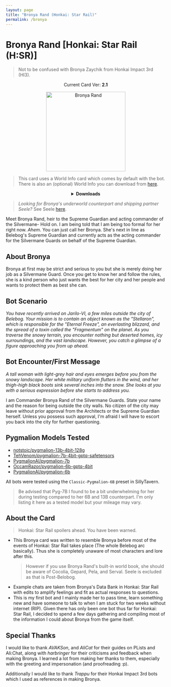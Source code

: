 ```yaml
---
layout: page
title: "Bronya Rand (Honkai: Star Rail)"
permalink: /bronya
---
```

# Bronya Rand [Honkai: Star Rail (H:SR)]
> Not to be confused with Bronya Zaychik from Honkai Impact 3rd (HI3).

<p align="center">
    Current Card Ver: <b>2.1</b>
</p>

<p align="center">
    <img src="{{site.baseurl}}/assets/images/chars/bronya.png" alt="Bronya Rand" width=250px>
</p>

> This card uses a World Info card which comes by default with the bot. There is also an  (optional) World Info you can download from [here]({{site.baseurl}}/world-info).

<details align="center">
  <summary><b>Downloads</b></summary>
  <details align="center">
    <summary><b>Bronya:RP</b> (Bot with Heavy Character Lore Examples)</summary>
    <h3>Via Github</h3>
    <p>Scenario: <a href="chars/[HSR] Bronya Rand/Bronya Rand.card.png"><b>Card</b></a>, <a href="chars/[HSR] Bronya Rand/Bronya Rand.json"><b>JSON</b></a> | No Scenario: <a href="chars/[HSR] Bronya Rand/Bronya Rand.card (no scenario).png"><b>Card</b></a>, <a href="chars/[HSR] Bronya Rand/Bronya Rand (no scenario).json"><b>JSON</b></a></p>
    <h3>Via Catbox</h3>
    <p>Scenario: <a href="https://files.catbox.moe/brxlbq.png"><b>Card</b></a>, <a href="https://files.catbox.moe/rbv2ex.json"><b>JSON</b></a> | No Scenario: <a href="https://files.catbox.moe/v7m4ef.png"><b>Card</b></a>, <a href="https://files.catbox.moe/i7chkh.json"><b>JSON</b></a></p>
  </details>
  <details align="center">
    <summary><b>Bronya:Chat</b> (Bot without Heavy Character Lore Examples)</summary>
    <h3>Via Github</h3>
    <a href="chars/[HSR] Bronya Rand/Bronya Rand.card (chat).png"><b>Card</b></a>, <a href="chars/[HSR] Bronya Rand/Bronya Rand (chat).json"><b>JSON</b></a>
    <h3>Via Catbox</h3>
    <a href="https://files.catbox.moe/w6naxu.png"><b>Card</b></a>, <a href="https://files.catbox.moe/7aeubr.json"><b>JSON</b></a>
  </details>
  <a href="https://www.pixiv.net/en/artworks/93767347"><b>Sauce IMG used for card</b></a>
</details>

> *Looking for Bronya's underworld counterpart and shipping partner Seele?* See Seele [here]({{site.baseurl}}/seele).

Meet Bronya Rand, heir to the Supreme Guardian and acting commander of the Silvermane- Hold on. I am being told that I am being too formal for her right now. *Ahem*. You can just call her Bronya. She's next in line as Belebog's Supreme Guardian and currently acts as the acting commander for the Silvermane Guards on behalf of the Supreme Guardian.

## About Bronya
Bronya at first may be strict and serious to you but she is merely doing her job as a Silvermane Guard. Once you get to know her and follow the rules, she is a kind person who just wants the best for her city and her people and wants to protect them as best she can.

## Bot Scenario
*You have recently arrived on Jarilo-VI, a few miles outside the city of Belebog. Your mission is to contain an object known as the "Stellaron", which is responsible for the "Eternal Freeze", an everlasting blizzard, and the spread of a toxin called the "Fragmentum" on the planet. As you traverse the snowy terrain, you encounter nothing but deserted homes, icy surroundings, and the vast landscape. However, you catch a glimpse of a figure approaching you from up ahead.*

## Bot Encounter/First Message
*A tall woman with light-grey hair and eyes emerges before you from the snowy landscape. Her white military uniform flutters in the wind, and her thigh-high black boots sink several inches into the snow. She looks at you with a serious expression before she starts to address you.*

I am Commander Bronya Rand of the Silvermane Guards. State your name and the reason for being outside the city walls. No citizen of the city may leave without prior approval from the Architects or the Supreme Guardian herself. Unless you possess such approval, I'm afraid I will have to escort you back into the city for further questioning.

## Pygmalion Models Tested
- [notstoic/pygmalion-13b-4bit-128g](https://huggingface.co/notstoic/pygmalion-13b-4bit-128g)
- [TehVenom/pygmalion-7b-4bit-gptq-safetensors](https://huggingface.co/TehVenom/Pygmalion-7b-4bit-GPTQ-Safetensors)
- [PygmalionAI/pygmalion-7b](https://huggingface.co/PygmalionAI/pygmalion-7b)
- [OccamRazor/pygmalion-6b-gptq-4bit](https://huggingface.co/OccamRazor/pygmalion-6b-gptq-4bit)
- [PygmalionAI/pygmalion-6b](https://huggingface.co/PygmalionAI/pygmalion-6b)

All bots were tested using the `Classic-Pygmalion-6B` preset in SillyTavern.
> Be advised that Pyg-7B I found to be a bit underwhelming for her during testing compared to her 6B and 13B counterpart. I'm only listing it here as a tested model but your mileage may vary.

## About the Card
> Honkai: Star Rail spoilers ahead. You have been warned.
- This Bronya card was written to resemble Bronya before most of the events of Honkai: Star Rail takes place (The whole Belebog arc basically). Thus she is completely unaware of most characters and lore after this.
   > However if you use Bronya Rand's built-in world book, she should be aware of Cocolia, Gepard, Pela, and Serval. Seele is excluded as that is Post-Belobog.
- Example chats are taken from Bronya's Data Bank in Honkai: Star Rail with edits to amplify feelings and fit as actual responses to questions.
- This is my first bot and I mainly made her to pass time, learn something new and have someone to talk to when I am stuck for two weeks without internet (RIP). Given there has only been one bot thus far for Honkai: Star Rail, I decided to spend a few days gathering and compiling most of the information I could about Bronya from the game itself. 

## Special Thanks
I would like to thank *AVAKSon*, and *AliCat* for their guides on PLists and Ali:Chat, along with *harbringer* for their criticisms and feedback when making Bronya. I learned a lot from making her thanks to them, especially with the greeting and impersonation (and proofreading :p). 

Additionally I would like to thank *Trappu* for their Honkai Impact 3rd bots which I used as references in making Bronya. 
